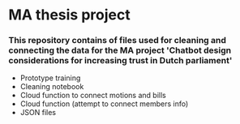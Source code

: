 # MA thesis project

<h3>This repository contains of files used for cleaning and connecting the data for the MA project 'Chatbot design considerations for 
increasing trust in Dutch parliament' </h3>

- Prototype training
- Cleaning notebook
- Cloud function to connect motions and bills
- Cloud function (attempt to connect members info)
- JSON files

